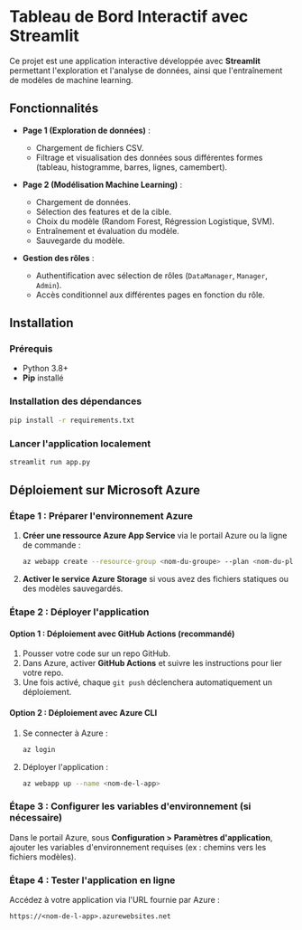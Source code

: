 # Tableau de Bord Interactif avec Streamlit

Ce projet est une application interactive développée avec **Streamlit** permettant l'exploration et l'analyse de données, ainsi que l'entraînement de modèles de machine learning.

## Fonctionnalités
- **Page 1 (Exploration de données)** :
  - Chargement de fichiers CSV.
  - Filtrage et visualisation des données sous différentes formes (tableau, histogramme, barres, lignes, camembert).

- **Page 2 (Modélisation Machine Learning)** :
  - Chargement de données.
  - Sélection des features et de la cible.
  - Choix du modèle (Random Forest, Régression Logistique, SVM).
  - Entraînement et évaluation du modèle.
  - Sauvegarde du modèle.

- **Gestion des rôles** :
  - Authentification avec sélection de rôles (`DataManager`, `Manager`, `Admin`).
  - Accès conditionnel aux différentes pages en fonction du rôle.

## Installation
### Prérequis
- Python 3.8+
- **Pip** installé

### Installation des dépendances
```sh
pip install -r requirements.txt
```

### Lancer l'application localement
```sh
streamlit run app.py
```

## Déploiement sur Microsoft Azure
### Étape 1 : Préparer l'environnement Azure
1. **Créer une ressource Azure App Service** via le portail Azure ou la ligne de commande :
   ```sh
   az webapp create --resource-group <nom-du-groupe> --plan <nom-du-plan> --name <nom-de-l-app> --runtime "PYTHON|3.8"
   ```

2. **Activer le service Azure Storage** si vous avez des fichiers statiques ou des modèles sauvegardés.

### Étape 2 : Déployer l'application
#### Option 1 : Déploiement avec GitHub Actions (recommandé)
1. Pousser votre code sur un repo GitHub.
2. Dans Azure, activer **GitHub Actions** et suivre les instructions pour lier votre repo.
3. Une fois activé, chaque `git push` déclenchera automatiquement un déploiement.

#### Option 2 : Déploiement avec Azure CLI
1. Se connecter à Azure :
   ```sh
   az login
   ```
2. Déployer l'application :
   ```sh
   az webapp up --name <nom-de-l-app>
   ```

### Étape 3 : Configurer les variables d'environnement (si nécessaire)
Dans le portail Azure, sous **Configuration > Paramètres d'application**, ajouter les variables d'environnement requises (ex : chemins vers les fichiers modèles).

### Étape 4 : Tester l'application en ligne
Accédez à votre application via l'URL fournie par Azure :
```
https://<nom-de-l-app>.azurewebsites.net
```



